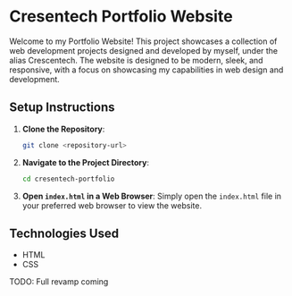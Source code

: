 # Cresentech Portfolio Website

Welcome to my Portfolio Website! This project showcases a collection of web development projects designed and developed by myself, under the alias Crescentech. The website is designed to be modern, sleek, and responsive, with a focus on showcasing my capabilities in web design and development.

## Setup Instructions
1. **Clone the Repository**: 
   ```bash
   git clone <repository-url>
   ```
2. **Navigate to the Project Directory**:
   ```bash
   cd cresentech-portfolio
   ```
3. **Open `index.html` in a Web Browser**: 
   Simply open the `index.html` file in your preferred web browser to view the website.

## Technologies Used
- HTML
- CSS

TODO: Full revamp coming
